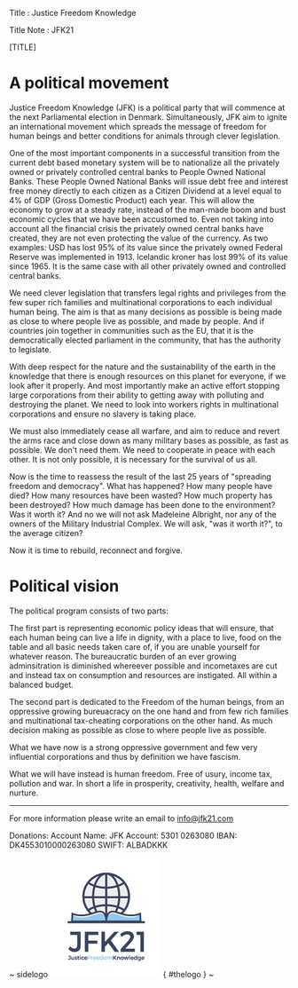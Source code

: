 Title       : Justice Freedom Knowledge

Title Note  : JFK21

[TITLE]


# A political movement

Justice Freedom Knowledge (JFK) is a political party that will commence at the next Parliamental election in Denmark. 
Simultaneously, JFK aim to ignite an international movement which spreads the message of freedom for human beings and better conditions for animals through clever legislation.

One of the most important components in a successful transition from the current debt based monetary system will be to nationalize all the privately owned or privately controlled central banks to People Owned National Banks. These People Owned National Banks will issue debt free and interest free money directly to each citizen as a Citizen Dividend at a level equal to 4% of GDP (Gross Domestic Product) each year. This will allow the economy to grow at a steady rate, instead of the man-made boom and bust economic cycles that we have been accustomed to. Even not taking into account all the financial crisis the privately owned central banks have created, they are not even protecting the value of the currency. As two examples: USD has lost 95% of its value since the privately owned Federal Reserve was implemented in 1913. Icelandic kroner has lost 99% of its value since 1965. It is the same case with all other privately owned and controlled central banks.

We need clever legislation that transfers legal rights and privileges from the few super rich families and multinational corporations to each individual human being. The aim is that as many decisions as possible is being made as close to where people live as possible, and made by people. And if countries join together in communities such as the EU, that it is the democratically elected parliament in the community, that has the authority to legislate.

With deep respect for the nature and the sustainability of the earth in the knowledge that there is enough resources on this planet for everyone, if we look after it properly. And most importantly make an active effort stopping large corporations from their ability to getting away with polluting and destroying the planet. We need to look into workers rights in multinational corporations and ensure no slavery is taking place. 

We must also immediately cease all warfare, and aim to reduce and revert the arms race and close down as many military bases as possible, as fast as possible. We don't need them. We need to cooperate in peace with each other. It is not only possible, it is necessary for the survival of us all.

Now is the time to reassess the result of the last 25 years of "spreading freedom and democracy". What has happened? How many people have died? How many resources have been wasted? How much property has been destroyed? How much damage has been done to the environment? Was it worth it? And no we will not ask Madeleine Albright, nor any of the owners of the Military Industrial Complex. We will ask, "was it worth it?", to the average citizen?

Now it is time to rebuild, reconnect and forgive.




# Political vision

The political program consists of two parts:

The first part is representing economic policy ideas that will ensure, that each human being can live a life in dignity, with a place to live, food on the table and all basic needs taken care of, if you are unable yourself for whatever reason. The bureaucratic burden of an ever growing adminsitration is diminished whereever possible and incometaxes are cut and instead tax on consumption and resources are instigated. All within a balanced budget. 

The second part is dedicated to the Freedom of the human beings, from an oppressive growing bureuacracy on the one hand and from few rich families and multinational tax-cheating corporations on the other hand. As much decision making as possible as close to where people live as possible. 

What we have now is a strong oppressive government and few very influential corporations and thus by definition we have fascism. 

What we will have instead is human freedom. Free of usury, income tax, pollution and war. In short a life in prosperity, creativity, health, welfare and nurture. 




----

For more information please write an email to info@jfk21.com

Donations: Account Name: JFK   Account: 5301 0263080   IBAN:  DK4553010000263080    SWIFT: ALBADKKK


~ sidelogo
![JFK logo](img/JFK21-logo-v1.1.png) 
{ #thelogo }
~